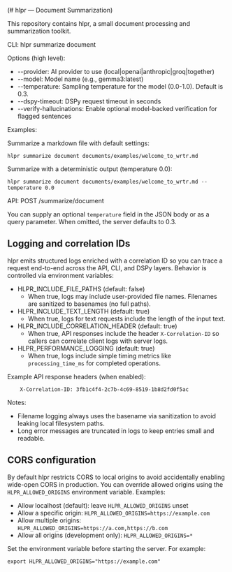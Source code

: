 (# hlpr — Document Summarization)

This repository contains hlpr, a small document processing and summarization toolkit.

CLI: hlpr summarize document

Options (high level):
- --provider: AI provider to use (local|openai|anthropic|groq|together)
- --model: Model name (e.g., gemma3:latest)
- --temperature: Sampling temperature for the model (0.0-1.0). Default is 0.3.
- --dspy-timeout: DSPy request timeout in seconds
- --verify-hallucinations: Enable optional model-backed verification for flagged sentences

Examples:

Summarize a markdown file with default settings:

	hlpr summarize document documents/examples/welcome_to_wrtr.md

Summarize with a deterministic output (temperature 0.0):

	hlpr summarize document documents/examples/welcome_to_wrtr.md --temperature 0.0

API: POST /summarize/document

You can supply an optional `temperature` field in the JSON body or as a query parameter. When omitted, the server defaults to 0.3.


Logging and correlation IDs
---------------------------

hlpr emits structured logs enriched with a correlation ID so you can trace a request end-to-end across the API, CLI, and DSPy layers. Behavior is controlled via environment variables:

- HLPR_INCLUDE_FILE_PATHS (default: false)
	- When true, logs may include user-provided file names. Filenames are sanitized to basenames (no full paths).
- HLPR_INCLUDE_TEXT_LENGTH (default: true)
	- When true, logs for text requests include the length of the input text.
- HLPR_INCLUDE_CORRELATION_HEADER (default: true)
	- When true, API responses include the header `X-Correlation-ID` so callers can correlate client logs with server logs.
- HLPR_PERFORMANCE_LOGGING (default: true)
	- When true, logs include simple timing metrics like `processing_time_ms` for completed operations.

Example API response headers (when enabled):

		X-Correlation-ID: 3fb1c4f4-2c7b-4c69-8519-1b8d2fd0f5ac

Notes:
- Filename logging always uses the basename via sanitization to avoid leaking local filesystem paths.
- Long error messages are truncated in logs to keep entries small and readable.


CORS configuration
------------------

By default hlpr restricts CORS to local origins to avoid accidentally
enabling wide-open CORS in production. You can override allowed origins
using the `HLPR_ALLOWED_ORIGINS` environment variable. Examples:

- Allow localhost (default): leave `HLPR_ALLOWED_ORIGINS` unset
- Allow a specific origin: `HLPR_ALLOWED_ORIGINS=https://example.com`
- Allow multiple origins: `HLPR_ALLOWED_ORIGINS=https://a.com,https://b.com`
- Allow all origins (development only): `HLPR_ALLOWED_ORIGINS=*`

Set the environment variable before starting the server. For example:

	export HLPR_ALLOWED_ORIGINS="https://example.com"

